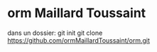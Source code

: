 # orm Maillard Toussaint

dans un dossier:
git init
git clone https://github.com/ormMaillardToussaint/orm.git

